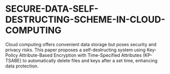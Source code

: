 # SECURE-DATA-SELF-DESTRUCTING-SCHEME-IN-CLOUD-COMPUTING
Cloud computing offers convenient data storage but poses security and privacy risks. This paper proposes a self-destructing system using Key-Policy Attribute-Based Encryption with Time-Specified Attributes (KP-TSABE) to automatically delete files and keys after a set time, enhancing data protection.
